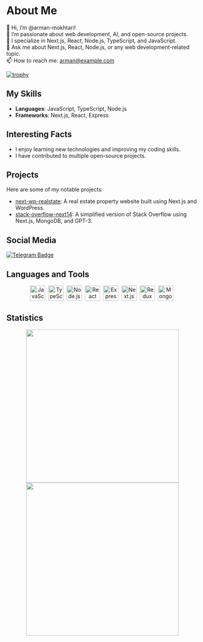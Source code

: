 # About Me

👋 Hi, I’m @arman-mokhtari!<br>
👀 I’m passionate about web development, AI, and open-source projects.<br>
💼 I specialize in Next.js, React, Node.js, TypeScript, and JavaScript.<br>
💬 Ask me about Next.js, React, Node.js, or any web development-related topic.<br>
📫 How to reach me: arman@example.com

[![trophy](https://github-profile-trophy.vercel.app/?username=arman-mokhtari&theme=onedark)](https://github.com/ryo-ma/github-profile-trophy)

## My Skills
- **Languages**: JavaScript, TypeScript, Node.js
- **Frameworks**: Next.js, React, Express

## Interesting Facts
- I enjoy learning new technologies and improving my coding skills.
- I have contributed to multiple open-source projects.

## Projects
Here are some of my notable projects:
- [next-wp-realstate](https://github.com/arman-mokhtari/next-wp-realstate): A real estate property website built using Next.js and WordPress.
- [stack-overflow-next14](https://github.com/arman-mokhtari/stack-overflow-next14): A simplified version of Stack Overflow using Next.js, MongoDB, and GPT-3.

## Social Media
[![Telegram Badge](https://img.shields.io/badge/Telegram-blue?style=for-the-badge&logo=telegram&logoColor=white)](https://t.me/Arman_Workfolio)

## Languages and Tools
<div align="center">
  <img src="https://cdn.jsdelivr.net/gh/devicons/devicon/icons/javascript/javascript-original.svg" title="JavaScript" alt="JavaScript" width="40" height="40"/>&nbsp;
  <img src="https://cdn.jsdelivr.net/gh/devicons/devicon/icons/typescript/typescript-original.svg" title="TypeScript" alt="TypeScript" width="40" height="40"/>&nbsp;
  <img src="https://cdn.jsdelivr.net/gh/devicons/devicon/icons/nodejs/nodejs-original.svg" title="Node.js" alt="Node.js" width="40" height="40"/>&nbsp;
  <img src="https://cdn.jsdelivr.net/gh/devicons/devicon/icons/react/react-original.svg" title="React" alt="React" width="40" height="40"/>&nbsp;
  <img src="https://cdn.jsdelivr.net/gh/devicons/devicon/icons/express/express-original.svg" title="Express" alt="Express" width="40" height="40"/>&nbsp;
  <img src="https://cdn.jsdelivr.net/gh/devicons/devicon/icons/nextjs/nextjs-original-wordmark.svg" title="Next.js" alt="Next.js" width="40" height="40"/>&nbsp;
  <img src="https://cdn.jsdelivr.net/gh/devicons/devicon/icons/redux/redux-original.svg" title="Redux" alt="Redux" width="40" height="40"/>&nbsp;
  <img src="https://cdn.jsdelivr.net/gh/devicons/devicon/icons/mongodb/mongodb-original.svg" title="MongoDB" alt="MongoDB" width="40" height="40"/>&nbsp;
  <!-- Add more icons here -->
</div>


## Statistics
<p align="center">
  <img width="400" src="https://github-readme-stats.vercel.app/api?username=arman-mokhtari&show_icons=true&theme=vision-friendly-dark"><br>
  <img width="400" src="https://github-readme-stats.vercel.app/api/top-langs/?username=arman-mokhtari&layout=compact&theme=vision-friendly-dark">
</p>
